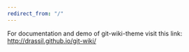 ```yaml
---
redirect_from: "/"
---
```



For documentation and demo of git-wiki-theme visit this link: http://drassil.github.io/git-wiki/
